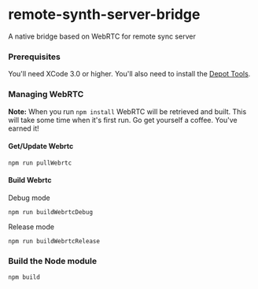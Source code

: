 # remote-synth-server-bridge
A native bridge based on WebRTC for remote sync server


### Prerequisites

You'll need XCode 3.0 or higher. You'll also need to install the [Depot Tools](http://dev.chromium.org/developers/how-tos/install-depot-tools).

### Managing WebRTC

**Note:** When you run `npm install` WebRTC will be retrieved and built. This will take some time when it's first run. Go get yourself a coffee. You've earned it!

#### Get/Update Webrtc

```
npm run pullWebrtc
```

#### Build Webrtc

Debug mode
```
npm run buildWebrtcDebug
```

Release mode
```
npm run buildWebrtcRelease
```

### Build the Node module

```
npm build
```

